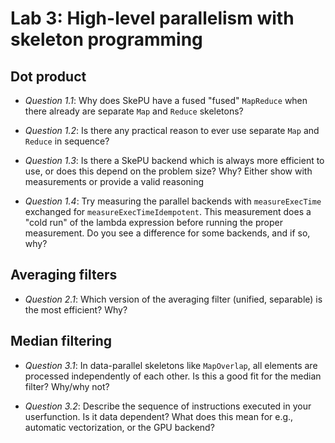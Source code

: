 # Lab 3: High-level parallelism with skeleton programming

## Dot product

* _Question 1.1_: Why does SkePU have a fused "fused" ``MapReduce`` when there already are separate ``Map`` and ``Reduce`` skeletons?

* _Question 1.2_: Is there any practical reason to ever use separate ``Map`` and ``Reduce`` in sequence?

* _Question 1.3_: Is there a SkePU backend which is always more efficient to use, or does this depend on the problem size? Why? Either show with measurements or provide a valid reasoning

* _Question 1.4_: Try measuring the parallel backends with ``measureExecTime`` exchanged for ``measureExecTimeIdempotent``. This measurement does a "cold run" of the lambda expression before running the proper measurement. Do you see a difference for some backends, and if so, why?


## Averaging filters

* _Question 2.1_: Which version of the averaging filter (unified, separable) is the most efficient? Why?

## Median filtering

* _Question 3.1_: In data-parallel skeletons like ``MapOverlap``, all elements are processed independently of each other. Is this a good fit for the median filter? Why/why not?


* _Question 3.2_:  Describe the sequence of instructions executed in your userfunction. Is it data dependent? What does this mean for e.g., automatic
vectorization, or the GPU backend?
